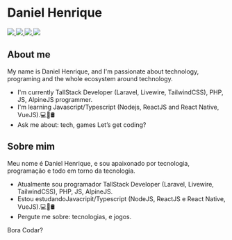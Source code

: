 # Daniel Henrique

<a href="https://www.linkedin.com/in/medanielsantos">
 <img src="https://img.shields.io/badge/Linkedin-blue?style=flat-square&logo=Linkedin" />
</a>

<a href="https://twitter.com/medanielsantos">
 <img src="https://img.shields.io/badge/Twitter-gray?style=flat-square&logo=twitter" />
</a>

<a href="https://www.instagram.com/medanielsantos">
 <img src="https://img.shields.io/badge/Instagram-red?style=flat-square&logo=instagram&logoColor=white" />
</a>

<a href="mailto:medanielsantos@gmail.com">
 <img src="https://img.shields.io/badge/-Email-c14438?style=flat-square&logo=Gmail&logoColor=white" />
</a>

## About me 

My name is Daniel Henrique, and I'm passionate about technology, programing and the whole ecosystem around technology.
- I'm currently  TallStack Developer (Laravel, Livewire, TailwindCSS), PHP, JS, AlpineJS programmer. 
- I'm learning Javascript/Typescript (Nodejs, ReactJS and React Native, VueJS).💻📱🛢
- Ask me about: tech, games
Let’s get coding?

## Sobre mim 

Meu nome é Daniel Henrique, e sou apaixonado por tecnologia, programação e todo em torno da tecnologia.
- Atualmente sou programador TallStack Developer (Laravel, Livewire, TailwindCSS), PHP, JS, AlpineJS.
- Estou estudandoJavacripit/Typescript (NodeJS, ReactJS e React Native, VueJS).💻📱🛢
- Pergute me sobre: tecnologias, e jogos.

Bora Codar?
